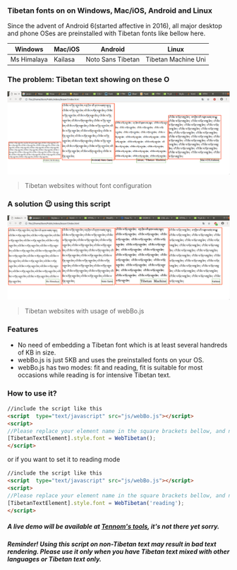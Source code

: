 ### Tibetan fonts on on Windows, Mac/iOS, Android and Linux
Since the advent of Android 6(started affective in 2016), all major desktop and phone OSes are preinstalled with Tibetan fonts like bellow here.

| Windows  | Mac/iOS | Android | Linux |
| ------------- | ------------- | ------------- | ------------- |
| Ms Himalaya  | Kailasa  | Noto Sans Tibetan | Tibetan Machine Uni


### The problem: Tibetan text showing on these O
![](https://github.com/tennom/TibetanWebFont/blob/master/webTibetanB.png)

> Tibetan websites without font configuration

### A solution :wink: using this script
![](https://github.com/tennom/TibetanWebFont/blob/master/webTibetanA.png)

> Tibetan websites with usage of webBo.js


### Features

- No need of embedding a Tibetan font which is at least several handreds of KB in size.
- webBo.js is just 5KB and uses the preinstalled fonts on your OS.
- webBo.js has two modes: fit and reading, fit is suitable for most occasions while reading is for 
intensive Tibetan text.

### How to use it?

```html
//include the script like this
<script  type="text/javascript" src="js/webBo.js"></script>
<script>
//Please replace your element name in the square brackets bellow, and no brackets.
[TibetanTextElement].style.font = WebTibetan();
</script>
```
or if you want to set it to reading mode
```html
//include the script like this
<script  type="text/javascript" src="js/webBo.js"></script>
<script>
//Please replace your element name in the square brackets bellow, and no brackets.
[TibetanTextElement].style.font = WebTibetan('reading');
</script>
```
##### A live demo will be available at [Tennom's tools](https://tennom.net/tools/webBo "Web Bo Demo"), it's not there yet sorry.

##### Reminder! Using this script on non-Tibetan text may result in bad text rendering. Please use it only when you have Tibetan text mixed with other languages or Tibetan text only.


